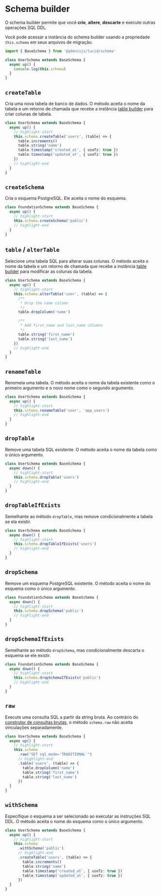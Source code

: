 # Schema builder

O schema builder permite que você **crie**, **altere**, **descarte** e execute outras operações SQL DDL.

Você pode acessar a instância do schema builder usando a propriedade `this.schema` em seus arquivos de migração.

```ts
import { BaseSchema } from '@adonisjs/lucid/schema'

class UserSchema extends BaseSchema {
  async up() {
    console.log(this.schema)
  }
}
```

## `createTable`
Cria uma nova tabela de banco de dados. O método aceita o nome da tabela e um retorno de chamada que recebe a instância [table builder](./table_builder.md) para criar colunas de tabela.

```ts
class UserSchema extends BaseSchema {
  async up() {
    // highlight-start
    this.schema.createTable('users', (table) => {
      table.increments()
      table.string('name')
      table.timestamp('created_at', { useTz: true })
      table.timestamp('updated_at', { useTz: true })
    })
    // highlight-end
  }
}
```

## `createSchema`
Cria o esquema PostgreSQL. Ele aceita o nome do esquema.

```ts
class FoundationSchema extends BaseSchema {
  async up() {
    // highlight-start
    this.schema.createSchema('public')
    // highlight-end
  }
}
```

## `table` / `alterTable`
Selecione uma tabela SQL para alterar suas colunas. O método aceita o nome da tabela e um retorno de chamada que recebe a instância [table builder](./table_builder.md) para modificar as colunas da tabela.

```ts
class UserSchema extends BaseSchema {
  async up() {
    // highlight-start
    this.schema.alterTable('user', (table) => {
      /**
       * Drop the name column
       */
      table.dropColumn('name')

      /**
       * Add first_name and last_name columns
       */
      table.string('first_name')
      table.string('last_name')
    })
    // highlight-end
  }
}
```

## `renameTable`
Renomeia uma tabela. O método aceita o nome da tabela existente como o primeiro argumento e o novo nome como o segundo argumento.

```ts
class UserSchema extends BaseSchema {
  async up() {
    // highlight-start
    this.schema.renameTable('user', 'app_users')
    // highlight-end
  }
}
```

## `dropTable`
Remove uma tabela SQL existente. O método aceita o nome da tabela como o único argumento.

```ts
class UserSchema extends BaseSchema {
  async down() {
    // highlight-start
    this.schema.dropTable('users')
    // highlight-end
  }
}
```

## `dropTableIfExists`
Semelhante ao método `dropTable`, mas remove condicionalmente a tabela se ela existir.

```ts
class UserSchema extends BaseSchema {
  async down() {
    // highlight-start
    this.schema.dropTableIfExists('users')
    // highlight-end
  }
}
```

## `dropSchema`
Remove um esquema PostgreSQL existente. O método aceita o nome do esquema como o único argumento.

```ts
class FoundationSchema extends BaseSchema {
  async down() {
    // highlight-start
    this.schema.dropSchema('public')
    // highlight-end
  }
}
```

## `dropSchemaIfExists`
Semelhante ao método `dropSchema`, mas condicionalmente descarta o esquema se ele existir.

```ts
class FoundationSchema extends BaseSchema {
  async down() {
    // highlight-start
    this.schema.dropSchemaIfExists('public')
    // highlight-end
  }
}
```

## `raw`
Execute uma consulta SQL a partir da string bruta. Ao contrário do [construtor de consultas brutas](../query_builders/raw.md), o método `schema.raw` não aceita vinculações separadamente.

```ts
class UserSchema extends BaseSchema {
  async up() {
    // highlight-start
    this.schema
      .raw("SET sql_mode='TRADITIONAL'")
      // highlight-end
      .table('users', (table) => {
        table.dropColumn('name')
        table.string('first_name')
        table.string('last_name')
      })
  }
}
```

## `withSchema`
Especifique o esquema a ser selecionado ao executar as instruções SQL DDL. O método aceita o nome do esquema como o único argumento.

```ts
class UserSchema extends BaseSchema {
  async up() {
    // highlight-start
    this.schema
      .withSchema('public')
      // highlight-end
      .createTable('users', (table) => {
        table.increments()
        table.string('name')
        table.timestamp('created_at', { useTz: true })
        table.timestamp('updated_at', { useTz: true })
      })
  }
}
```
